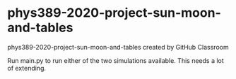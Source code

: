 # phys389-2020-project-sun-moon-and-tables
phys389-2020-project-sun-moon-and-tables created by GitHub Classroom

Run main.py to run either of the two simulations available.
This needs a lot of extending.
